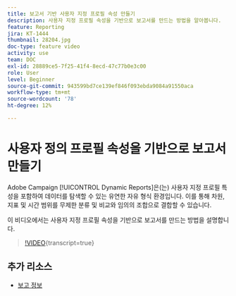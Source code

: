 ```yaml
---
title: 보고서 기반 사용자 지정 프로필 속성 만들기
description: 사용자 지정 프로필 속성을 기반으로 보고서를 만드는 방법을 알아봅니다.
feature: Reporting
jira: KT-1444
thumbnail: 28204.jpg
doc-type: feature video
activity: use
team: DOC
exl-id: 28889ce5-7f25-41f4-8ecd-47c77b0e3c00
role: User
level: Beginner
source-git-commit: 943599bd7ce139ef846f093ebda9084a91550aca
workflow-type: tm+mt
source-wordcount: '78'
ht-degree: 12%

---
```


# 사용자 정의 프로필 속성을 기반으로 보고서 만들기

Adobe Campaign [!UICONTROL Dynamic Reports]은(는) 사용자 지정 프로필 특성을 포함하여 데이터를 탐색할 수 있는 유연한 자유 형식 환경입니다. 이를 통해 차원, 지표 및 시간 범위를 무제한 분류 및 비교와 임의의 조합으로 결합할 수 있습니다.

이 비디오에서는 사용자 지정 프로필 속성을 기반으로 보고서를 만드는 방법을 설명합니다.

>[!VIDEO](https://video.tv.adobe.com/v/28204?learn=on){transcript=true}

## 추가 리소스

* [보고 정보](https://experienceleague.adobe.com/docs/campaign-standard/using/reporting/about-reporting/about-dynamic-reports.html?lang=ko)
